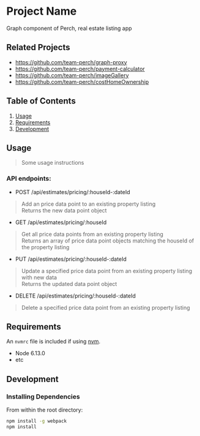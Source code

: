 # Project Name

Graph component of Perch, real estate listing app

## Related Projects

  - https://github.com/team-perch/graph-proxy
  - https://github.com/team-perch/payment-calculator
  - https://github.com/team-perch/imageGallery
  - https://github.com/team-perch/costHomeOwnership

## Table of Contents

1. [Usage](#Usage)
1. [Requirements](#requirements)
1. [Development](#development)

## Usage

> Some usage instructions

### API endpoints:

- POST /api/estimates/pricing/:houseId-:dateId

> Add an price data point to an existing property listing\
> Returns the new data point object

- GET /api/estimates/pricing/:houseId

> Get all price data points from an existing property listing\
> Returns an array of price data point objects matching the houseId of the property listing

- PUT /api/estimates/pricing/:houseId-:dateId

> Update a specified price data point from an existing property listing with new data\
> Returns the updated data point object


- DELETE /api/estimates/pricing/:houseId-:dateId

> Delete a specified price data point from an existing property listing

## Requirements

An `nvmrc` file is included if using [nvm](https://github.com/creationix/nvm).

- Node 6.13.0
- etc

## Development

### Installing Dependencies

From within the root directory:

```sh
npm install -g webpack
npm install
```